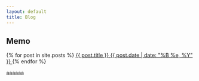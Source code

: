 ```yaml
---
layout: default
title: Blog
---
```


## Memo
{% for post in site.posts %}
<a class="blog-box" href="{{ post.url }}">
<span class="blog-title">{{ post.title }}</span>
<span class="blog-date">{{ post.date | date: "%B %e, %Y" }}</span>
</a>
{% endfor %}

aaaaaa
